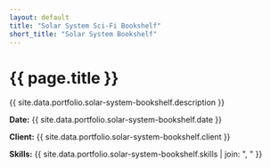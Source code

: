 ```yaml
---
layout: default
title: "Solar System Sci-Fi Bookshelf"
short_title: "Solar System Bookshelf"
---
```


<div class="portfolio-subpage-content">
  <h1 class="portfolio-subpage-title">{{ page.title }}</h1>

  <p>{{ site.data.portfolio.solar-system-bookshelf.description }}</p>

  <div class="project-meta">
    <p><strong>Date:</strong> {{ site.data.portfolio.solar-system-bookshelf.date }}</p>
    <p><strong>Client:</strong> {{ site.data.portfolio.solar-system-bookshelf.client }}</p>
    <p><strong>Skills:</strong> {{ site.data.portfolio.solar-system-bookshelf.skills | join: ", " }}</p>
  </div>
</div>
